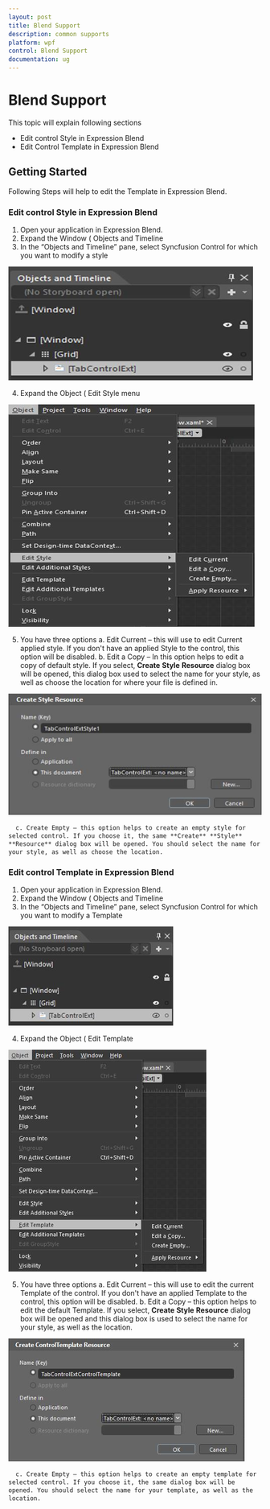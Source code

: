 ```yaml
---
layout: post
title: Blend Support
description: common supports
platform: wpf
control: Blend Support
documentation: ug
---
```


# Blend Support

This topic will explain following sections

* Edit control Style in Expression Blend
* Edit Control Template in Expression Blend

## Getting Started


Following Steps will help to edit the Template in Expression Blend.

### Edit control Style in Expression Blend

1. Open your application in Expression Blend. 
2. Expand the Window ( Objects and Timeline
3. In the “Objects and Timeline” pane, select Syncfusion Control for which you want to modify a style

![](GettingStarted_images/GettingStarted_img1.jpeg)


4. Expand the Object (  Edit Style menu

![](GettingStarted_images/GettingStarted_img2.jpeg)


5. You have three options
      a. Edit Current – this will use to edit Current applied style. If you don't have an applied Style to the control, this option will be disabled.
      b. Edit a Copy – In this option helps to edit a copy of default style. If you select, **Create** **Style** **Resource** dialog box will be opened, this dialog box used to select the name for your style, as well as choose the location for where your file is defined in. 

![](GettingStarted_images/GettingStarted_img3.jpeg)


      c. Create Empty – this option helps to create an empty style for selected control. If you choose it, the same **Create** **Style** **Resource** dialog box will be opened. You should select the name for your style, as well as choose the location.

### Edit control Template in Expression Blend

1. Open your application in Expression Blend. 
2. Expand the Window ( Objects and Timeline
3. In the “Objects and Timeline” pane, select Syncfusion Control for which you want to modify a Template

![](GettingStarted_images/GettingStarted_img4.jpeg)


4. Expand the Object (  Edit Template

![](GettingStarted_images/GettingStarted_img5.jpeg)


5. You have three options
      a. Edit Current – this will use to edit the current Template of the control. If you don't have an applied Template to the control, this option will be disabled.
      b. Edit a Copy – this option helps to edit the default Template. If you select, **Create** **Style** **Resource** dialog box will be opened and this dialog box is used to select the name for your style, as well as the location.

![](GettingStarted_images/GettingStarted_img6.jpeg)


      c. Create Empty – this option helps to create an empty template for selected control. If you choose it, the same dialog box will be opened. You should select the name for your template, as well as the location.

